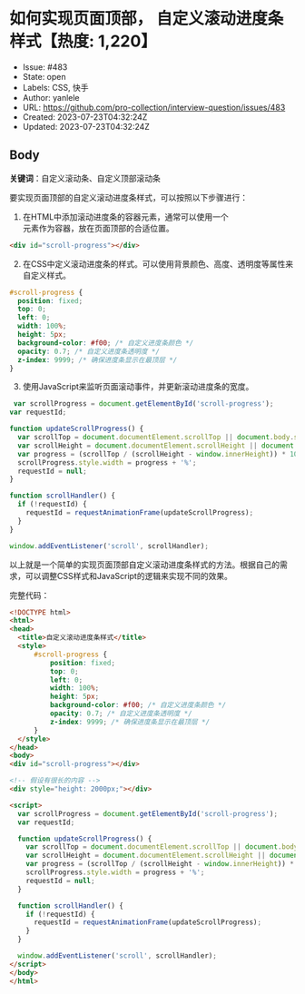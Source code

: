 # 如何实现页面顶部， 自定义滚动进度条样式【热度: 1,220】

- Issue: #483
- State: open
- Labels: CSS, 快手
- Author: yanlele
- URL: https://github.com/pro-collection/interview-question/issues/483
- Created: 2023-07-23T04:32:24Z
- Updated: 2023-07-23T04:32:24Z

## Body

**关键词**：自定义滚动条、自定义顶部滚动条

要实现页面顶部的自定义滚动进度条样式，可以按照以下步骤进行：

1. 在HTML中添加滚动进度条的容器元素，通常可以使用一个<div>元素作为容器，放在页面顶部的合适位置。

```html
<div id="scroll-progress"></div>
```

2. 在CSS中定义滚动进度条的样式。可以使用背景颜色、高度、透明度等属性来自定义样式。

```css
#scroll-progress {
  position: fixed;
  top: 0;
  left: 0;
  width: 100%;
  height: 5px;
  background-color: #f00; /* 自定义进度条颜色 */
  opacity: 0.7; /* 自定义进度条透明度 */
  z-index: 9999; /* 确保进度条显示在最顶层 */
}
```

3. 使用JavaScript来监听页面滚动事件，并更新滚动进度条的宽度。

```javascript
 var scrollProgress = document.getElementById('scroll-progress');
var requestId;

function updateScrollProgress() {
  var scrollTop = document.documentElement.scrollTop || document.body.scrollTop;
  var scrollHeight = document.documentElement.scrollHeight || document.body.scrollHeight;
  var progress = (scrollTop / (scrollHeight - window.innerHeight)) * 100;
  scrollProgress.style.width = progress + '%';
  requestId = null;
}

function scrollHandler() {
  if (!requestId) {
    requestId = requestAnimationFrame(updateScrollProgress);
  }
}

window.addEventListener('scroll', scrollHandler);
```

以上就是一个简单的实现页面顶部自定义滚动进度条样式的方法。根据自己的需求，可以调整CSS样式和JavaScript的逻辑来实现不同的效果。


完整代码：
```html
<!DOCTYPE html>
<html>
<head>
  <title>自定义滚动进度条样式</title>
  <style>
      #scroll-progress {
          position: fixed;
          top: 0;
          left: 0;
          width: 100%;
          height: 5px;
          background-color: #f00; /* 自定义进度条颜色 */
          opacity: 0.7; /* 自定义进度条透明度 */
          z-index: 9999; /* 确保进度条显示在最顶层 */
      }
  </style>
</head>
<body>
<div id="scroll-progress"></div>

<!-- 假设有很长的内容 -->
<div style="height: 2000px;"></div>

<script>
  var scrollProgress = document.getElementById('scroll-progress');
  var requestId;

  function updateScrollProgress() {
    var scrollTop = document.documentElement.scrollTop || document.body.scrollTop;
    var scrollHeight = document.documentElement.scrollHeight || document.body.scrollHeight;
    var progress = (scrollTop / (scrollHeight - window.innerHeight)) * 100;
    scrollProgress.style.width = progress + '%';
    requestId = null;
  }

  function scrollHandler() {
    if (!requestId) {
      requestId = requestAnimationFrame(updateScrollProgress);
    }
  }

  window.addEventListener('scroll', scrollHandler);
</script>
</body>
</html>
```


